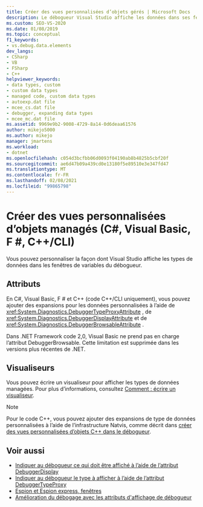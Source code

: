 ```yaml
---
title: Créer des vues personnalisées d’objets gérés | Microsoft Docs
description: Le débogueur Visual Studio affiche les données dans ses fenêtres de variables. Découvrez comment personnaliser la façon dont les types de données (y compris les types personnalisés) sont affichés.
ms.custom: SEO-VS-2020
ms.date: 01/08/2019
ms.topic: conceptual
f1_keywords:
- vs.debug.data.elements
dev_langs:
- CSharp
- VB
- FSharp
- C++
helpviewer_keywords:
- data types, custom
- custom data types
- managed code, custom data types
- autoexp.dat file
- mcee_cs.dat file
- debugger, expanding data types
- mcee_mc.dat file
ms.assetid: 9969e9b2-9008-4729-8a14-0d6deaa61576
author: mikejo5000
ms.author: mikejo
manager: jmartens
ms.workload:
- dotnet
ms.openlocfilehash: c054d3bcfbb06d0093f04190ab8b4825b5cbf20f
ms.sourcegitcommit: ae6d47b09a439cd0e13180f5e89510e3e347fd47
ms.translationtype: MT
ms.contentlocale: fr-FR
ms.lasthandoff: 02/08/2021
ms.locfileid: "99865798"
---
```

# <a name="create-custom-views-of-managed-objects-c-visual-basic-f-ccli"></a>Créer des vues personnalisées d’objets managés (C#, Visual Basic, F #, C++/CLI)
Vous pouvez personnaliser la façon dont Visual Studio affiche les types de données dans les fenêtres de variables du débogueur.

## <a name="attributes"></a>Attributs

En C#, Visual Basic, F # et C++ (code C++/CLI uniquement), vous pouvez ajouter des expansions pour les données personnalisées à l’aide de <xref:System.Diagnostics.DebuggerTypeProxyAttribute> , de <xref:System.Diagnostics.DebuggerDisplayAttribute> et de <xref:System.Diagnostics.DebuggerBrowsableAttribute> .

Dans .NET Framework code 2,0, Visual Basic ne prend pas en charge l’attribut DebuggerBrowsable. Cette limitation est supprimée dans les versions plus récentes de .NET.

## <a name="visualizers"></a>Visualiseurs

Vous pouvez écrire un visualiseur pour afficher les types de données managées. Pour plus d’informations, consultez [Comment : écrire un visualiseur](create-custom-visualizers-of-data.md).

> [!NOTE]
> Pour le code C++, vous pouvez ajouter des expansions de type de données personnalisées à l’aide de l’infrastructure Natvis, comme décrit dans [créer des vues personnalisées d’objets C++ dans le débogueur](create-custom-views-of-native-objects.md).

## <a name="see-also"></a>Voir aussi

- [Indiquer au débogueur ce qui doit être affiché à l’aide de l’attribut DebuggerDisplay](../debugger/using-the-debuggerdisplay-attribute.md)
- [Indiquer au débogueur le type à afficher à l’aide de l’attribut DebuggerTypeProxy](../debugger/using-debuggertypeproxy-attribute.md)
- [Espion et Espion express, fenêtres](../debugger/watch-and-quickwatch-windows.md)
- [Amélioration du débogage avec les attributs d'affichage de débogueur](/dotnet/framework/debug-trace-profile/enhancing-debugging-with-the-debugger-display-attributes)

